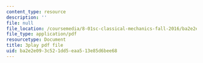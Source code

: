 ```yaml
---
content_type: resource
description: ''
file: null
file_location: /coursemedia/8-01sc-classical-mechanics-fall-2016/ba2e2e093c521dd5eaa513e85d6bee68_QAdiRwOLl0A.pdf
file_type: application/pdf
resourcetype: Document
title: 3play pdf file
uid: ba2e2e09-3c52-1dd5-eaa5-13e85d6bee68
---
```

